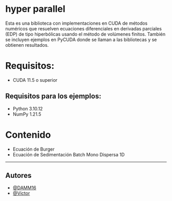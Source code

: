 # hyper parallel

Esta es una biblioteca con implementaciones en CUDA de métodos numéricos que resuelven ecuaciones diferenciales en derivadas parciales (EDP) de tipo hiperbólicas usando el método de volúmenes finitos. También se incluyen ejemplos en PyCUDA donde se llaman a las bibliotecas y se obtienen resultados.

# Requisitos:
* CUDA 11.5 o superior
## Requisitos para los ejemplos:
* Python 3.10.12
* NumPy 1.21.5

# Contenido

* Ecuación de Burger
* Ecuación de Sedimentación Batch Mono Dispersa 1D 

---
## Autores

- [@DAMM16](https://github.com/DAMM16/)
- [@Victor](https://)


